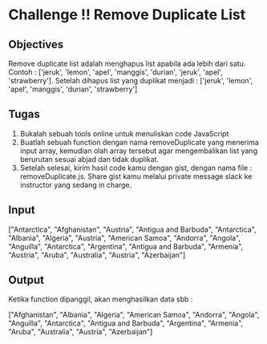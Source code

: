 # Challenge !! Remove Duplicate List

## Objectives

Remove duplicate list adalah menghapus list apabila ada lebih dari satu. Contoh : ['jeruk', 'lemon', 'apel', 'manggis', 'durian', 'jeruk', 'apel', 'strawberry']. Setelah dihapus list yang duplikat menjadi : ['jeruk', 'lemon', 'apel', 'manggis', 'durian', 'strawberry']

## Tugas
1. Bukalah sebuah tools online untuk menuliskan code JavaScript
2. Buatlah sebuah function dengan nama removeDuplicate yang menerima input array, kemudian olah array tersebut agar mengembalikan list yang berurutan sesuai abjad dan tidak duplikat.
3. Setelah selesai, kirim hasil code kamu dengan gist, dengan nama file : removeDuplicate.js. Share gist kamu melalui private message slack ke instructor yang sedang in charge.

## Input
["Antarctica", "Afghanistan", "Austria", "Antigua and Barbuda", "Antarctica", "Albania", "Algeria", "Austria", "American Samoa", "Andorra", "Angola", "Anguilla", "Antarctica", "Argentina", "Antigua and Barbuda", "Armenia", "Austria", "Aruba", "Australia", "Austria", "Azerbaijan"]

## Output
Ketika function dipanggil, akan menghasilkan data sbb :

["Afghanistan", "Albania", "Algeria", "American Samoa", "Andorra", "Angola", "Anguilla", "Antarctica", "Antigua and Barbuda", "Argentina", "Armenia", "Aruba", "Australia", "Austria", "Azerbaijan"]
